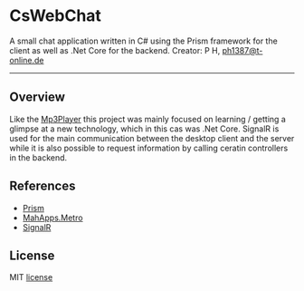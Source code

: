 # CsWebChat
A small chat application written in C# using the Prism framework for the client as well as .Net Core for the backend.
Creator: P H, ph1387@t-online.de 

---

## Overview
Like the [Mp3Player](https://github.com/p1387h/CsPlayer) this project was mainly focused on learning / getting a glimpse at a new technology, which in this cas was .Net Core. SignalR is used for the main communication between the desktop client and the server while it is also possible to request information by calling ceratin controllers in the backend.

## References
- [Prism](https://github.com/PrismLibrary/Prism)
- [MahApps.Metro](https://github.com/MahApps/MahApps.Metro)
- [SignalR](https://github.com/SignalR/SignalR)

## License
MIT [license](https://github.com/p1387h/CsWebChat/blob/master/LICENSE.txt)